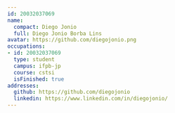 ```yaml
---
id: 20032037069
name:
  compact: Diego Jonio
  full: Diego Jonio Borba Lins
avatar: https://github.com/diegojonio.png
occupations:
- id: 20032037069
  type: student
  campus: ifpb-jp
  course: cstsi
  isFinished: true
addresses:
  github: https://github.com/diegojonio
  linkedin: https://www.linkedin.com/in/diegojonio/
---
```

